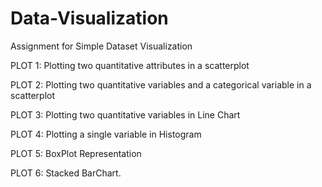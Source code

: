 # Data-Visualization
Assignment for Simple Dataset Visualization

PLOT 1: Plotting two quantitative  attributes in a scatterplot

PLOT 2: Plotting two quantitative variables and a categorical variable in a scatterplot

PLOT 3: Plotting two quantitative variables in Line Chart

PLOT 4: Plotting a single variable in Histogram

PLOT 5: BoxPlot Representation

PLOT 6: Stacked BarChart.
